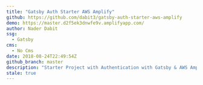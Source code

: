 ```yaml
---
title: "Gatsby Auth Starter AWS Amplify"
github: https://github.com/dabit3/gatsby-auth-starter-aws-amplify
demo: https://master.d2f5ek3dnwfe9v.amplifyapp.com/
author: Nader Dabit
ssg:
  - Gatsby
cms:
  - No Cms
date: 2018-08-24T22:49:54Z
github_branch: master
description: "Starter Project with Authentication with Gatsby & AWS Amplify"
stale: true
---
```

